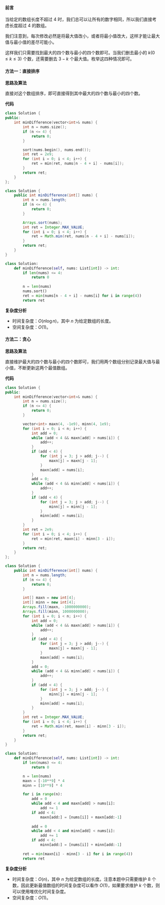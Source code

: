 #### 前言

当给定的数组长度不超过 $4$ 时，我们总可以让所有的数字相同，所以我们直接考虑长度超过 $4$ 的数组。

我们注意到，每次修改必然是将最大值改小，或者将最小值改大，这样才能让最大值与最小值的差尽可能小。

这样我们只需要找到最大的四个数与最小的四个数即可。当我们删去最小的 $k(0 \le k \le 3)$ 个数，还需要删去 $3-k$ 个最大值。枚举这四种情况即可。

#### 方法一：直接排序

**思路及算法**

直接对这个数组排序，即可直接得到其中最大的四个数与最小的四个数。

**代码**

```C++ [sol1-C++]
class Solution {
public:
    int minDifference(vector<int>& nums) {
        int n = nums.size();
        if (n <= 4) {
            return 0;
        }

        sort(nums.begin(), nums.end());
        int ret = 2e9;
        for (int i = 0; i < 4; i++) {
            ret = min(ret, nums[n - 4 + i] - nums[i]);
        }
        return ret;
    }
};
```

```Java [sol1-Java]
class Solution {
    public int minDifference(int[] nums) {
        int n = nums.length;
        if (n <= 4) {
            return 0;
        }

        Arrays.sort(nums);
        int ret = Integer.MAX_VALUE;
        for (int i = 0; i < 4; i++) {
            ret = Math.min(ret, nums[n - 4 + i] - nums[i]);
        }
        return ret;
    }
}
```

```Python [sol1-Python3]
class Solution:
    def minDifference(self, nums: List[int]) -> int:
        if len(nums) <= 4:
            return 0
        
        n = len(nums)
        nums.sort()
        ret = min(nums[n - 4 + i] - nums[i] for i in range(4))
        return ret
```

**复杂度分析**

- 时间复杂度：$O(n \log{n})$，其中 $n$ 为给定数组的长度。
- 空间复杂度：$O(1)$。

#### 方法二：贪心

**思路及算法**

直接维护最大的四个数与最小的四个数即可，我们用两个数组分别记录最大值与最小值，不断更新这两个最值数组。

**代码**

```C++ [sol2-C++]
class Solution {
public:
    int minDifference(vector<int>& nums) {
        int n = nums.size();
        if (n <= 4) {
            return 0;
        }

        vector<int> maxn(4, -1e9), minn(4, 1e9);
        for (int i = 0; i < n; i++) {
            int add = 0;
            while (add < 4 && maxn[add] > nums[i]) {
                add++;
            }
            if (add < 4) {
                for (int j = 3; j > add; j--) {
                    maxn[j] = maxn[j - 1];
                }
                maxn[add] = nums[i];
            }
            add = 0;
            while (add < 4 && minn[add] < nums[i]) {
                add++;
            }
            if (add < 4) {
                for (int j = 3; j > add; j--) {
                    minn[j] = minn[j - 1];
                }
                minn[add] = nums[i];
            }
        }
        int ret = 2e9;
        for (int i = 0; i < 4; i++) {
            ret = min(ret, maxn[i] - minn[3 - i]);
        }
        return ret;
    }
};
```

```Java [sol2-Java]
class Solution {
    public int minDifference(int[] nums) {
        int n = nums.length;
        if (n <= 4) {
            return 0;
        }

        int[] maxn = new int[4];
        int[] minn = new int[4];
        Arrays.fill(maxn, -1000000000);
        Arrays.fill(minn, 1000000000);
        for (int i = 0; i < n; i++) {
            int add = 0;
            while (add < 4 && maxn[add] > nums[i]) {
                add++;
            }
            if (add < 4) {
                for (int j = 3; j > add; j--) {
                    maxn[j] = maxn[j - 1];
                }
                maxn[add] = nums[i];
            }
            add = 0;
            while (add < 4 && minn[add] < nums[i]) {
                add++;
            }
            if (add < 4) {
                for (int j = 3; j > add; j--) {
                    minn[j] = minn[j - 1];
                }
                minn[add] = nums[i];
            }
        }
        int ret = Integer.MAX_VALUE;
        for (int i = 0; i < 4; i++) {
            ret = Math.min(ret, maxn[i] - minn[3 - i]);
        }
        return ret;
    }
}
```

```Python [sol2-Python3]
class Solution:
    def minDifference(self, nums: List[int]) -> int:
        if len(nums) <= 4:
            return 0

        n = len(nums)
        maxn = [-10**9] * 4
        minn = [10**9] * 4

        for i in range(n):
            add = 0
            while add < 4 and maxn[add] > nums[i]:
                add += 1
            if add < 4:
                maxn[add:] = [nums[i]] + maxn[add:-1]
            
            add = 0
            while add < 4 and minn[add] < nums[i]:
                add += 1
            if add < 4:
                minn[add:] = [nums[i]] + minn[add:-1]
        
        ret = min(maxn[i] - minn[3 - i] for i in range(4))
        return ret
```

**复杂度分析**

- 时间复杂度：$O(n)$，其中 $n$ 为给定数组的长度。注意本题中只需要维护 $8$ 个数，因此更新最值数组的时间复杂度可以看作 $O(1)$，如果要求维护 $k$ 个数，则可以使用堆优化时间复杂度。
- 空间复杂度：$O(1)$。